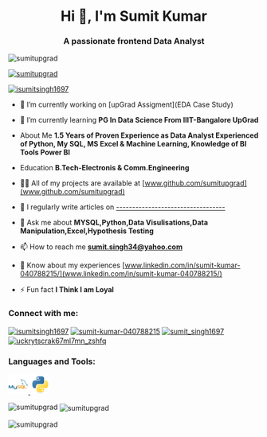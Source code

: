 <h1 align="center">Hi 👋, I'm Sumit Kumar</h1>
<h3 align="center">A passionate frontend Data Analyst</h3>

<p align="left"> <img src="https://komarev.com/ghpvc/?username=sumitupgrad&label=Profile%20views&color=0e75b6&style=flat" alt="sumitupgrad" /> </p>

<p align="left"> <a href="https://github.com/ryo-ma/github-profile-trophy"><img src="https://github-profile-trophy.vercel.app/?username=sumitupgrad" alt="sumitupgrad" /></a> </p>

<p align="left"> <a href="https://twitter.com/isumitsingh1697" target="blank"><img src="https://img.shields.io/twitter/follow/isumitsingh1697?logo=twitter&style=for-the-badge" alt="isumitsingh1697" /></a> </p>

- 🔭 I’m currently working on [upGrad Assigment](EDA Case Study)

- 🌱 I’m currently learning **PG In Data Science From IIIT-Bangalore UpGrad**

- About Me **1.5 Years of Proven Experience as Data Analyst Experienced of Python, My SQL, MS Excel & Machine Learning, Knowledge of BI Tools Power BI**

- Education **B.Tech-Electronis & Comm.Engineering**

- 👨‍💻 All of my projects are available at [www.github.com/sumitupgrad](www.github.com/sumitupgrad)

- 📝 I regularly write articles on [----------------------------------](----------------------------------)

- 💬 Ask me about **MYSQL,Python,Data Visulisations,Data Manipulation,Excel,Hypothesis Testing**

- 📫 How to reach me **sumit.singh34@yahoo.com**

- 📄 Know about my experiences [www.linkedin.com/in/sumit-kumar-040788215/](www.linkedin.com/in/sumit-kumar-040788215/)

- ⚡ Fun fact **I Think I am Loyal**

<h3 align="left">Connect with me:</h3>
<p align="left">
<a href="https://twitter.com/isumitsingh1697" target="blank"><img align="center" src="https://raw.githubusercontent.com/rahuldkjain/github-profile-readme-generator/master/src/images/icons/Social/twitter.svg" alt="isumitsingh1697" height="30" width="40" /></a>
<a href="https://linkedin.com/in/sumit-kumar-040788215" target="blank"><img align="center" src="https://raw.githubusercontent.com/rahuldkjain/github-profile-readme-generator/master/src/images/icons/Social/linked-in-alt.svg" alt="sumit-kumar-040788215" height="30" width="40" /></a>
<a href="https://instagram.com/sumit_singh1697" target="blank"><img align="center" src="https://raw.githubusercontent.com/rahuldkjain/github-profile-readme-generator/master/src/images/icons/Social/instagram.svg" alt="sumit_singh1697" height="30" width="40" /></a>
<a href="https://www.youtube.com/c/uckrytscrak67ml7mn_zshfq" target="blank"><img align="center" src="https://raw.githubusercontent.com/rahuldkjain/github-profile-readme-generator/master/src/images/icons/Social/youtube.svg" alt="uckrytscrak67ml7mn_zshfq" height="30" width="40" /></a>
</p>

<h3 align="left">Languages and Tools:</h3>
<p align="left"> <a href="https://www.mysql.com/" target="_blank" rel="noreferrer"> <img src="https://raw.githubusercontent.com/devicons/devicon/master/icons/mysql/mysql-original-wordmark.svg" alt="mysql" width="40" height="40"/> </a> <a href="https://www.python.org" target="_blank" rel="noreferrer"> <img src="https://raw.githubusercontent.com/devicons/devicon/master/icons/python/python-original.svg" alt="python" width="40" height="40"/> </a> </p>

<p><img align="left" src="https://github-readme-stats.vercel.app/api/top-langs?username=sumitupgrad&show_icons=true&locale=en&layout=compact" alt="sumitupgrad" /></p>

<p>&nbsp;<img align="center" src="https://github-readme-stats.vercel.app/api?username=sumitupgrad&show_icons=true&locale=en" alt="sumitupgrad" /></p>

<p><img align="center" src="https://github-readme-streak-stats.herokuapp.com/?user=sumitupgrad&" alt="sumitupgrad" /></p>
